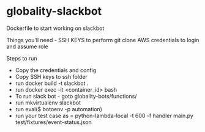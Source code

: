 # globality-slackbot

Dockerfile to start working on slackbot

Things you'll need - 
SSH KEYS to perform git clone 
AWS credentials to login and assume role

Steps to run 
- Copy the credentials and config 
- Copy SSH keys to ssh folder
- run docker build -t slackbot .
- run docker exec -it <container_id> bash
- To run slack bot  - goto globality-bots/functions/ 
- run mkvirtualenv slackbot
- run eval($ botoenv -p automation)
- run your test case as = python-lambda-local -t 600 -f handler main.py test/fixtures/event-status.json 
